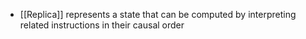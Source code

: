 - [[Replica]] represents a state that can be computed by interpreting related instructions in their causal order